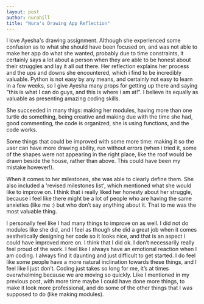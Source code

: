 ```yaml
--- 
layout: post
author: nurahill
title: "Nura's Drawing App Reflection"
---
```



I love Ayesha's drawing assignment. Although she experienced some confusion as to what she should have been focused on, and was not able to make her app do what she wanted, probably due to time constraints, it certainly says a lot about a person when they are able to be honest about their struggles and lay it all out there. Her reflection explains her process and the ups and downs she encountered, which i find to be incredibly valuable. Python is not easy by any means, and certainly not easy to learn in a few weeks, so I give Ayesha many props for getting up there and saying "this is what I can do guys, and this is where i am at!". I believe its equally as valuable as presenting amazing coding skills.

She succeeded in many thigs: 
making her modules, having more than one turtle do something, being creative and making due with the time she had, good commenting, the code is organized, she is using functions, and the code works. 

Some things that could be improved with some more time: 
making it so the user can have more drawing ability, run without errors (when i tried it, some of the shapes were not appearing in the right place, like the roof would be drawn beside the house, rather than above. This could have been my mistake however!).

When it comes to her milestones, she was able to clearly define them. She also included a 'revised milestones list', which mentioned what she would like to improve on. I think that i really liked her honesty about her struggle, because i feel like there might be a lot of people who are having the same anxieties (like me :) but who don’t say anything about it. That to me was the most valuable thing.

I personally feel like I had many things to improve on as well. I did not do modules like she did, and I feel as though she did a great job when it comes aesthetically designing her code so it looks nice, and that is an aspect i could have improved more on. I think that I did ok. I don’t necessarily really feel proud of the work. I feel like I always have an emotional reaction when I am coding. I always find it daunting and just difficult to get started.  I do feel like some people have a more natural inclination towards these things, and I feel like I just don’t. Coding just takes so long for me, it’s at times overwhelming because we are moving so quickly. Like I mentioned in my previous post, with more time maybe I could have done more things, to make it look more professional, and do some of the other things that I was supposed to do (like making modules).
